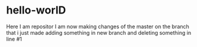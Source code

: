 # hello-worlD
Here I am repositor
I am now making changes of the master on the branch that i just made
adding something in new branch
and deleting something in line #1
